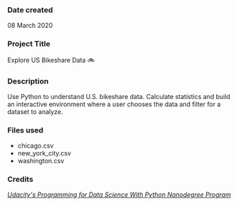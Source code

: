 ### Date created
08 March 2020

### Project Title
Explore US Bikeshare Data :bike:

### Description
Use Python to understand U.S. bikeshare data. Calculate statistics and build an interactive environment where a user chooses the data and filter for a dataset to analyze.

### Files used
* chicago.csv
* new_york_city.csv
* washington.csv

### Credits
[_Udacity's Programming for Data Science With Python Nanodegree Program_](https://www.udacity.com/course/programming-for-data-science-nanodegree--nd104)

